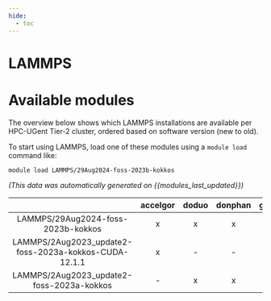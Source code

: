 ```yaml
---
hide:
  - toc
---
```


LAMMPS
======

# Available modules


The overview below shows which LAMMPS installations are available per HPC-UGent Tier-2 cluster, ordered based on software version (new to old).

To start using LAMMPS, load one of these modules using a `module load` command like:

```shell
module load LAMMPS/29Aug2024-foss-2023b-kokkos
```

*(This data was automatically generated on {{modules_last_updated}})*  

| |accelgor|doduo|donphan|gallade|joltik|litleo|shinx|
| :---: | :---: | :---: | :---: | :---: | :---: | :---: | :---: |
|LAMMPS/29Aug2024-foss-2023b-kokkos|x|x|x|x|x|x|x|
|LAMMPS/2Aug2023_update2-foss-2023a-kokkos-CUDA-12.1.1|x|-|-|-|x|x|-|
|LAMMPS/2Aug2023_update2-foss-2023a-kokkos|-|x|x|x|x|x|x|
